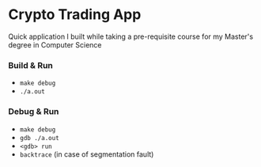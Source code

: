 # Crypto Trading App

Quick application I built while taking a pre-requisite course for my Master's degree in Computer Science

### Build & Run
- `make debug`
- `./a.out`

### Debug & Run
- `make debug`
- `gdb ./a.out`
- `<gdb> run`
- `backtrace` (in case of segmentation fault)
